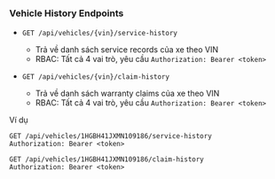 ### Vehicle History Endpoints

- `GET /api/vehicles/{vin}/service-history`

  - Trả về danh sách service records của xe theo VIN
  - RBAC: Tất cả 4 vai trò, yêu cầu `Authorization: Bearer <token>`

- `GET /api/vehicles/{vin}/claim-history`
  - Trả về danh sách warranty claims của xe theo VIN
  - RBAC: Tất cả 4 vai trò, yêu cầu `Authorization: Bearer <token>`

Ví dụ

```
GET /api/vehicles/1HGBH41JXMN109186/service-history
Authorization: Bearer <token>
```

```
GET /api/vehicles/1HGBH41JXMN109186/claim-history
Authorization: Bearer <token>
```
